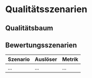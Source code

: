 # Qualitätsszenarien


## Qualitätsbaum

## Bewertungsszenarien

| Szenario | Auslöser | Metrik |
|----------|----------|--------|
| ... | ... | ... |